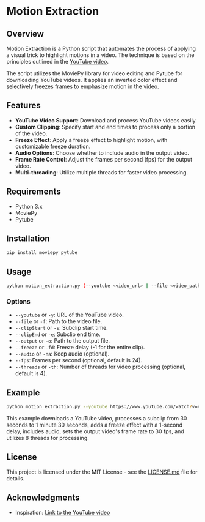 # Motion Extraction


## Overview

Motion Extraction is a Python script that automates the process of applying a visual trick to highlight motions in a video. The technique is based on the principles outlined in the [YouTube video](https://www.youtube.com/watch?v=NSS6yAMZF78).

The script utilizes the MoviePy library for video editing and Pytube for downloading YouTube videos. It applies an inverted color effect and selectively freezes frames to emphasize motion in the video.

## Features

- **YouTube Video Support**: Download and process YouTube videos easily.
- **Custom Clipping**: Specify start and end times to process only a portion of the video.
- **Freeze Effect**: Apply a freeze effect to highlight motion, with customizable freeze duration.
- **Audio Options**: Choose whether to include audio in the output video.
- **Frame Rate Control**: Adjust the frames per second (fps) for the output video.
- **Multi-threading**: Utilize multiple threads for faster video processing.

## Requirements

- Python 3.x
- MoviePy
- Pytube

## Installation

```bash
pip install moviepy pytube
```

## Usage

```bash
python motion_extraction.py (--youtube <video_url> | --file <video_path>) [--clipStart <start_time>] [--clipEnd <end_time>] [--output <output_path>] [--freeze <freeze_delay>] [--audio] [--fps <frames_per_second>] [--threads <num_threads>]
```

### Options

- `--youtube` or `-y`: URL of the YouTube video.
- `--file` or `-f`: Path to the video file.
- `--clipStart` or `-s`: Subclip start time.
- `--clipEnd` or `-e`: Subclip end time.
- `--output` or `-o`: Path to the output file.
- `--freeze` or `-fd`: Freeze delay (-1 for the entire clip).
- `--audio` or `-na`: Keep audio (optional).
- `--fps`: Frames per second (optional, default is 24).
- `--threads` or `-th`: Number of threads for video processing (optional, default is 4).

## Example

```bash
python motion_extraction.py --youtube https://www.youtube.com/watch?v=example_video_url --clipStart 2 --clipEnd 8 --output output_video.mp4 --freeze 1 --audio --fps 30 --threads 8
```

This example downloads a YouTube video, processes a subclip from 30 seconds to 1 minute 30 seconds, adds a freeze effect with a 1-second delay, includes audio, sets the output video's frame rate to 30 fps, and utilizes 8 threads for processing.

## License

This project is licensed under the MIT License - see the [LICENSE.md](LICENSE.md) file for details.

## Acknowledgments

- Inspiration: [Link to the YouTube video](https://www.youtube.com/watch?v=NSS6yAMZF78)
